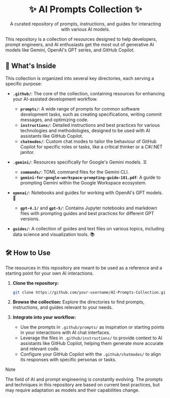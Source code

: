 <div align="center">
  <h1>✨ AI Prompts Collection ✨</h1>
  <p>A curated repository of prompts, instructions, and guides for interacting with various AI models.</p>
</div>

This repository is a collection of resources designed to help developers, prompt engineers, and AI enthusiasts get the most out of generative AI models like Gemini, OpenAI's GPT series, and GitHub Copilot.

## 🚀 What's Inside

This collection is organized into several key directories, each serving a specific purpose:

- **`.github/`**: The core of the collection, containing resources for enhancing your AI-assisted development workflow.
  - **`prompts/`**: A wide range of prompts for common software development tasks, such as creating specifications, writing commit messages, and optimizing code.
  - **`instructions/`**: Detailed instructions and best practices for various technologies and methodologies, designed to be used with AI assistants like GitHub Copilot.
  - **`chatmodes/`**: Custom chat modes to tailor the behaviour of GitHub Copilot for specific roles or tasks, like a critical thinker or a C#/.NET janitor.

- **`.gemini/`**: Resources specifically for Google's Gemini models. ♊
  - **`commands/`**: TOML command files for the Gemini CLI.
  - **`gemini-for-google-workspace-prompting-guide-101.pdf`**: A guide to prompting Gemini within the Google Workspace ecosystem.

- **`openai/`**: Notebooks and guides for working with OpenAI's GPT models. 🤖
  - **`gpt-4.1/`** and **`gpt-5/`**: Contains Jupyter notebooks and markdown files with prompting guides and best practices for different GPT versions.

- **`guides/`**: A collection of guides and text files on various topics, including data science and visualization tools. 📚

## 🛠️ How to Use

The resources in this repository are meant to be used as a reference and a starting point for your own AI interactions.

1.  **Clone the repository:**
    ```bash
    git clone https://github.com/your-username/AI-Prompts-Collection.git
    ```

2.  **Browse the collection:** Explore the directories to find prompts, instructions, and guides relevant to your needs.

3.  **Integrate into your workflow:**
    - Use the prompts in `.github/prompts/` as inspiration or starting points in your interactions with AI chat interfaces.
    - Leverage the files in `.github/instructions/` to provide context to AI assistants like GitHub Copilot, helping them generate more accurate and relevant code.
    - Configure your GitHub Copilot with the `.github/chatmodes/` to align its responses with specific personas or tasks.

> [!NOTE]
> The field of AI and prompt engineering is constantly evolving. The prompts and techniques in this repository are based on current best practices, but may require adaptation as models and their capabilities change.
